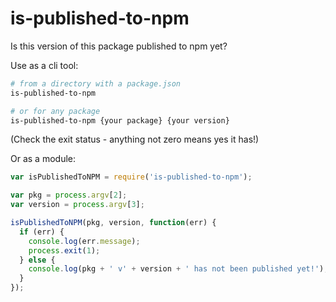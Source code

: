is-published-to-npm
===================

Is this version of this package published to npm yet?

Use as a cli tool:

``` bash
# from a directory with a package.json
is-published-to-npm

# or for any package
is-published-to-npm {your package} {your version}
```

(Check the exit status - anything not zero means yes it has!)

Or as a module:

``` javascript
var isPublishedToNPM = require('is-published-to-npm');

var pkg = process.argv[2];
var version = process.argv[3];

isPublishedToNPM(pkg, version, function(err) {
  if (err) {
    console.log(err.message);
    process.exit(1);
  } else {
    console.log(pkg + ' v' + version + ' has not been published yet!');
  }
});
```
